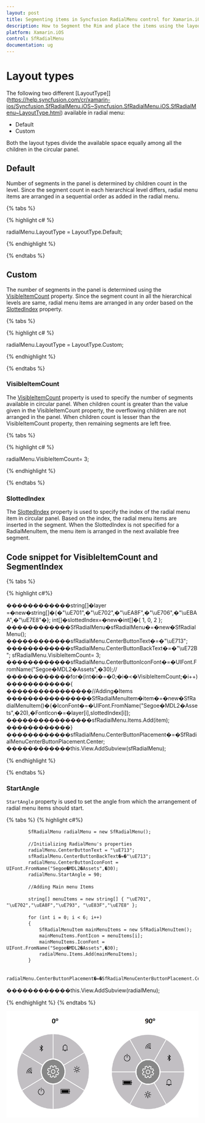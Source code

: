 ```yaml
---
layout: post
title: Segmenting items in Syncfusion RadialMenu control for Xamarin.iOS
description: How to Segment the Rim and place the items using the layout types in SfRadialMenu control in Xamarin.iOS
platform: Xamarin.iOS
control: SfRadialMenu
documentation: ug
---
```


# Layout types

The following two different [LayoutType]](https://help.syncfusion.com/cr/xamarin-ios/Syncfusion.SfRadialMenu.iOS~Syncfusion.SfRadialMenu.iOS.SfRadialMenu~LayoutType.html) available in radial menu:

* Default
* Custom

Both the layout types divide the available space equally among all the children in the circular panel.

## Default

Number of segments in the panel is determined by children count in the level. Since the segment count in each hierarchical level differs, radial menu items are arranged in a sequential order as added in the radial menu.

{% tabs %}

{% highlight c# %}

radialMenu.LayoutType = LayoutType.Default;

{% endhighlight %}

{% endtabs %}

## Custom

The number of segments in the panel is determined using the [VisibleItemCount](https://help.syncfusion.com/cr/xamarin-ios/Syncfusion.SfRadialMenu.iOS~Syncfusion.SfRadialMenu.iOS.SfRadialMenu~VisibleItemCount.html) property. Since the segment count in all the hierarchical levels are same, radial menu items are arranged in any order based on the [SlottedIndex](https://help.syncfusion.com/cr/xamarin-ios/Syncfusion.SfRadialMenu.iOS~Syncfusion.SfRadialMenu.iOS.SfRadialMenuItem~SlottedIndex.html) property.

{% tabs %}

{% highlight c# %}

radialMenu.LayoutType = LayoutType.Custom;

{% endhighlight %}

{% endtabs %}

### VisibleItemCount

The [VisibleItemCount](https://help.syncfusion.com/cr/xamarin-ios/Syncfusion.SfRadialMenu.iOS~Syncfusion.SfRadialMenu.iOS.SfRadialMenu~VisibleItemCount.html) property is used to specify the number of segments available in circular panel. When children count is greater than the value given in the VisibleItemCount property, the overflowing children are not arranged in the panel. When children count is lesser than the VisibleItemCount property, then remaining segments are left free.

{% tabs %}

{% highlight c# %}

radialMenu.VisibleItemCount= 3;

{% endhighlight %}

{% endtabs %}


### SlottedIndex

The [SlottedIndex](https://help.syncfusion.com/cr/xamarin-ios/Syncfusion.SfRadialMenu.iOS~Syncfusion.SfRadialMenu.iOS.SfRadialMenuItem~SlottedIndex.html) property is used to specify the index of the radial menu item in circular panel. Based on the index, the radial menu items are inserted in the segment. When the SlottedIndex is not specified for a RadialMenuItem, the menu item is arranged in the next available free segment.

## Code snippet for VisibleItemCount and SegmentIndex

{% tabs %}

{% highlight c#%}

������������string[]�layer =�new�string[]�{�"\uE701",�"\uE702",�"\uEA8F",�"\uE706",�"\uEBAA",�"\uE7E8"�};
            int[]�slottedIndex=�new�int[]�{ 1, 0, 2 };
������������SfRadialMenu�sfRadialMenu�=�new�SfRadialMenu();
������������sfRadialMenu.CenterButtonText�=�"\uE713";
������������sfRadialMenu.CenterButtonBackText�=�"\uE72B";
            sfRadialMenu.VisibleItemCount= 3;
������������sfRadialMenu.CenterButtonIconFont�=�UIFont.FromName("Segoe�MDL2�Assets",�30);//
������������for�(int�i�=�0;�i�<�VisibleItemCount;�i++)
������������{
����������������//Adding�Items
����������������SfRadialMenuItem�item�=�new�SfRadialMenuItem()�{�IconFont�=�UIFont.FromName("Segoe�MDL2�Assets",�20),�FontIcon�=�layer[i],slottedIndex[i]};
����������������sfRadialMenu.Items.Add(item);
������������}
������������sfRadialMenu.CenterButtonPlacement�=�SfRadialMenuCenterButtonPlacement.Center;
������������this.View.AddSubview(sfRadialMenu);
		
{% endhighlight %}

{% endtabs %}

### StartAngle

`StartAngle` property is used to set the angle from which the arrangement of radial menu items should start.

{% tabs %}
{% highlight c#%}

			SfRadialMenu radialMenu = new SfRadialMenu();

			//Initializing RadialMenu's properties
			radialMenu.CenterButtonText = "\uE713";
			sfRadialMenu.CenterButtonBackText�=�"\uE713";
			radialMenu.CenterButtonIconFont = UIFont.FromName("Segoe�MDL2�Assets",�30);
			radialMenu.StartAngle = 90;

			//Adding Main menu Items

			string[] menuItems = new string[] { "\uE701", "\uE702","\uEA8F","\uE793", "\uE83F","\uE7E8" };

			for (int i = 0; i < 6; i++)
			{
				SfRadialMenuItem mainMenuItems = new SfRadialMenuItem();
				mainMenuItems.FontIcon = menuItems[i];
				mainMenuItems.IconFont = UIFont.FromName("Segoe�MDL2�Assets",�30);
				radialMenu.Items.Add(mainMenuItems);
			}

			radialMenu.CenterButtonPlacement�=�SfRadialMenuCenterButtonPlacement.Center;
������������this.View.AddSubview(radialMenu);

{% endhighlight %}
{% endtabs %}

![images](images/StartAngle.png)


